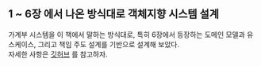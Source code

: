 ## 1 ~ 6장 에서 나온 방식대로 객체지향 시스템 설계

가계부 시스템을 이 책에서 말하는 방식대로, 특히 6장에서 등장하는 도메인 모델과 유스케이스, 그리고 책임 주도 설계를 기반으로 설계해 보았다.<br>
자세한 사항은 [깃허브](https://github.com/robinjoon/AccountBook-expanded) 를 참고하자. 
